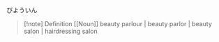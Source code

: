 びよういん
>[!note] Definition
>[[Noun]]
beauty parlour | beauty parlor | beauty salon | hairdressing salon